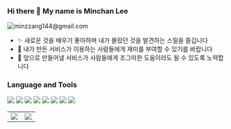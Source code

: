 ### Hi there 👋 My name is Minchan Lee

![minzzang144@gmail.com](https://img.shields.io/badge/minzzang144@gmail.com-EA4335?style=flat-square&logo=Gmail&logoColor=white)

- ✨ 새로운 것을 배우기 좋아하며 내가 몰랐던 것을 발견하는 스릴을 즐깁니다
- 🎉 내가 만든 서비스가 이용하는 사람들에게 재미를 부여할 수 있기를 바랍니다
- 🎁 앞으로 만들어낼 서비스가 사람들에게 조그마한 도움이라도 될 수 있도록 노력합니다

### Language and Tools

<p>
  <img src="https://img.shields.io/badge/HTML-E34F26?style=flat-square&logo=HTML5&logoColor=white"/>
  <img src="https://img.shields.io/badge/CSS-1572B6?style=flat-square&logo=CSS3&logoColor=white"/>
  <img src="https://img.shields.io/badge/JavaScript-F7DF1E?style=flat-square&logo=JavaScript&logoColor=000080"/>
  <img src="https://img.shields.io/badge/TypeScript-3178C6?style=flat-square&logo=TypeScript&logoColor=white"/>
  <img src="https://img.shields.io/badge/React-61DAFB?style=flat-square&logo=React&logoColor=black"/> 
  <img src="https://img.shields.io/badge/Node.js-76D04B?style=flat-square&logo=Node.js&logoColor=white"/>
  <img src="https://img.shields.io/badge/Nest.js-E0234E?style=flat-square&logo=Nestjs&logoColor=white"/>
  <img src="https://img.shields.io/badge/Git-F05032?style=flat-square&logo=Git&logoColor=white"/> 
</p>

<table>
  <tr>
    <td valign="top">
      <img src="https://github-readme-stats.vercel.app/api/top-langs/?username=ShigatsuEl&layout=compact&exclude_repo=tsuber-eats-frontend,shigatsubnb-clone"/>
    </td>
    <td valign="top">
      <img src="https://github-readme-stats.vercel.app/api?username=ShigatsuEl&show_icons=true&theme=radical"/>
    </td>
  </tr>
</table>
